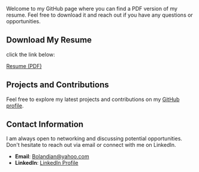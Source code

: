 Welcome to my GitHub page where you can find a PDF version of my resume. Feel free to download it and reach out if you have any questions or opportunities.

## Download My Resume

click the link below:

[Resume (PDF)](https://github.com/BolandianBolandian/MyResume/blob/main/Resume%20PDF/MohammadSadeq-Bolandian-Resume.pdf)

## Projects and Contributions

Feel free to explore my latest projects and contributions on my [GitHub profile](https://github.com/BolandianBolandian).

## Contact Information
I am always open to networking and discussing potential opportunities. 
Don't hesitate to reach out via email or connect with me on LinkedIn.<br>
- **Email**: [Bolandian@yahoo.com](mailto:youremail@example.com)
- **LinkedIn**: [LinkedIn Profile](https://www.linkedin.com/in/mohammadsadeq-bolandian)





